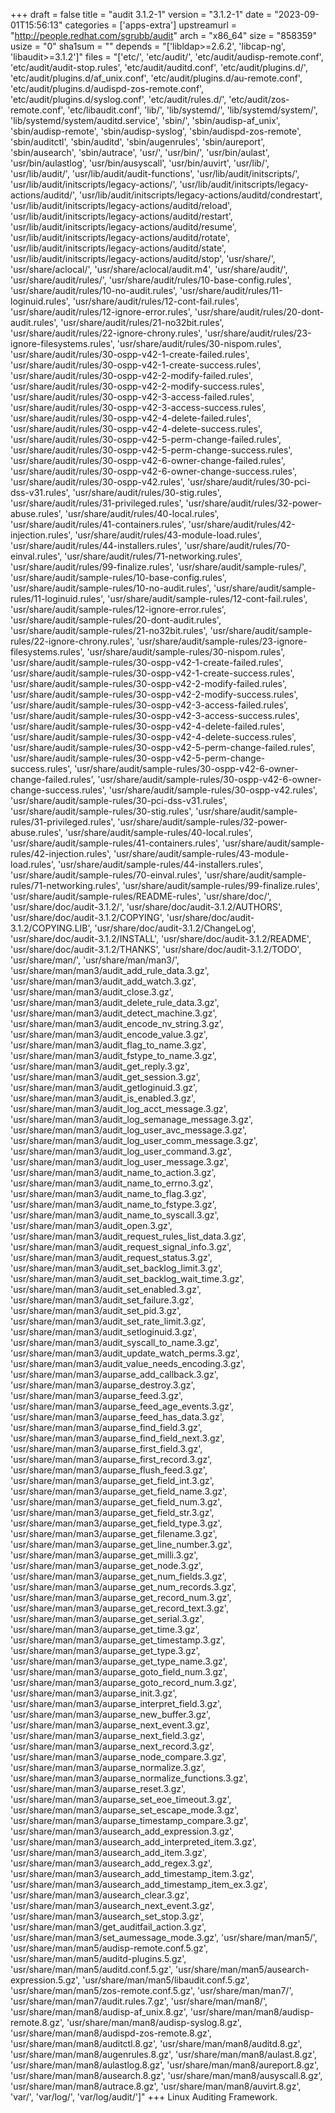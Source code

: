 +++
draft = false
title = "audit 3.1.2-1"
version = "3.1.2-1"
date = "2023-09-01T15:56:13"
categories = ['apps-extra']
upstreamurl = "http://people.redhat.com/sgrubb/audit"
arch = "x86_64"
size = "858359"
usize = "0"
sha1sum = ""
depends = "['libldap>=2.6.2', 'libcap-ng', 'libaudit>=3.1.2']"
files = "['etc/', 'etc/audit/', 'etc/audit/audisp-remote.conf', 'etc/audit/audit-stop.rules', 'etc/audit/auditd.conf', 'etc/audit/plugins.d/', 'etc/audit/plugins.d/af_unix.conf', 'etc/audit/plugins.d/au-remote.conf', 'etc/audit/plugins.d/audispd-zos-remote.conf', 'etc/audit/plugins.d/syslog.conf', 'etc/audit/rules.d/', 'etc/audit/zos-remote.conf', 'etc/libaudit.conf', 'lib/', 'lib/systemd/', 'lib/systemd/system/', 'lib/systemd/system/auditd.service', 'sbin/', 'sbin/audisp-af_unix', 'sbin/audisp-remote', 'sbin/audisp-syslog', 'sbin/audispd-zos-remote', 'sbin/auditctl', 'sbin/auditd', 'sbin/augenrules', 'sbin/aureport', 'sbin/ausearch', 'sbin/autrace', 'usr/', 'usr/bin/', 'usr/bin/aulast', 'usr/bin/aulastlog', 'usr/bin/ausyscall', 'usr/bin/auvirt', 'usr/lib/', 'usr/lib/audit/', 'usr/lib/audit/audit-functions', 'usr/lib/audit/initscripts/', 'usr/lib/audit/initscripts/legacy-actions/', 'usr/lib/audit/initscripts/legacy-actions/auditd/', 'usr/lib/audit/initscripts/legacy-actions/auditd/condrestart', 'usr/lib/audit/initscripts/legacy-actions/auditd/reload', 'usr/lib/audit/initscripts/legacy-actions/auditd/restart', 'usr/lib/audit/initscripts/legacy-actions/auditd/resume', 'usr/lib/audit/initscripts/legacy-actions/auditd/rotate', 'usr/lib/audit/initscripts/legacy-actions/auditd/state', 'usr/lib/audit/initscripts/legacy-actions/auditd/stop', 'usr/share/', 'usr/share/aclocal/', 'usr/share/aclocal/audit.m4', 'usr/share/audit/', 'usr/share/audit/rules/', 'usr/share/audit/rules/10-base-config.rules', 'usr/share/audit/rules/10-no-audit.rules', 'usr/share/audit/rules/11-loginuid.rules', 'usr/share/audit/rules/12-cont-fail.rules', 'usr/share/audit/rules/12-ignore-error.rules', 'usr/share/audit/rules/20-dont-audit.rules', 'usr/share/audit/rules/21-no32bit.rules', 'usr/share/audit/rules/22-ignore-chrony.rules', 'usr/share/audit/rules/23-ignore-filesystems.rules', 'usr/share/audit/rules/30-nispom.rules', 'usr/share/audit/rules/30-ospp-v42-1-create-failed.rules', 'usr/share/audit/rules/30-ospp-v42-1-create-success.rules', 'usr/share/audit/rules/30-ospp-v42-2-modify-failed.rules', 'usr/share/audit/rules/30-ospp-v42-2-modify-success.rules', 'usr/share/audit/rules/30-ospp-v42-3-access-failed.rules', 'usr/share/audit/rules/30-ospp-v42-3-access-success.rules', 'usr/share/audit/rules/30-ospp-v42-4-delete-failed.rules', 'usr/share/audit/rules/30-ospp-v42-4-delete-success.rules', 'usr/share/audit/rules/30-ospp-v42-5-perm-change-failed.rules', 'usr/share/audit/rules/30-ospp-v42-5-perm-change-success.rules', 'usr/share/audit/rules/30-ospp-v42-6-owner-change-failed.rules', 'usr/share/audit/rules/30-ospp-v42-6-owner-change-success.rules', 'usr/share/audit/rules/30-ospp-v42.rules', 'usr/share/audit/rules/30-pci-dss-v31.rules', 'usr/share/audit/rules/30-stig.rules', 'usr/share/audit/rules/31-privileged.rules', 'usr/share/audit/rules/32-power-abuse.rules', 'usr/share/audit/rules/40-local.rules', 'usr/share/audit/rules/41-containers.rules', 'usr/share/audit/rules/42-injection.rules', 'usr/share/audit/rules/43-module-load.rules', 'usr/share/audit/rules/44-installers.rules', 'usr/share/audit/rules/70-einval.rules', 'usr/share/audit/rules/71-networking.rules', 'usr/share/audit/rules/99-finalize.rules', 'usr/share/audit/sample-rules/', 'usr/share/audit/sample-rules/10-base-config.rules', 'usr/share/audit/sample-rules/10-no-audit.rules', 'usr/share/audit/sample-rules/11-loginuid.rules', 'usr/share/audit/sample-rules/12-cont-fail.rules', 'usr/share/audit/sample-rules/12-ignore-error.rules', 'usr/share/audit/sample-rules/20-dont-audit.rules', 'usr/share/audit/sample-rules/21-no32bit.rules', 'usr/share/audit/sample-rules/22-ignore-chrony.rules', 'usr/share/audit/sample-rules/23-ignore-filesystems.rules', 'usr/share/audit/sample-rules/30-nispom.rules', 'usr/share/audit/sample-rules/30-ospp-v42-1-create-failed.rules', 'usr/share/audit/sample-rules/30-ospp-v42-1-create-success.rules', 'usr/share/audit/sample-rules/30-ospp-v42-2-modify-failed.rules', 'usr/share/audit/sample-rules/30-ospp-v42-2-modify-success.rules', 'usr/share/audit/sample-rules/30-ospp-v42-3-access-failed.rules', 'usr/share/audit/sample-rules/30-ospp-v42-3-access-success.rules', 'usr/share/audit/sample-rules/30-ospp-v42-4-delete-failed.rules', 'usr/share/audit/sample-rules/30-ospp-v42-4-delete-success.rules', 'usr/share/audit/sample-rules/30-ospp-v42-5-perm-change-failed.rules', 'usr/share/audit/sample-rules/30-ospp-v42-5-perm-change-success.rules', 'usr/share/audit/sample-rules/30-ospp-v42-6-owner-change-failed.rules', 'usr/share/audit/sample-rules/30-ospp-v42-6-owner-change-success.rules', 'usr/share/audit/sample-rules/30-ospp-v42.rules', 'usr/share/audit/sample-rules/30-pci-dss-v31.rules', 'usr/share/audit/sample-rules/30-stig.rules', 'usr/share/audit/sample-rules/31-privileged.rules', 'usr/share/audit/sample-rules/32-power-abuse.rules', 'usr/share/audit/sample-rules/40-local.rules', 'usr/share/audit/sample-rules/41-containers.rules', 'usr/share/audit/sample-rules/42-injection.rules', 'usr/share/audit/sample-rules/43-module-load.rules', 'usr/share/audit/sample-rules/44-installers.rules', 'usr/share/audit/sample-rules/70-einval.rules', 'usr/share/audit/sample-rules/71-networking.rules', 'usr/share/audit/sample-rules/99-finalize.rules', 'usr/share/audit/sample-rules/README-rules', 'usr/share/doc/', 'usr/share/doc/audit-3.1.2/', 'usr/share/doc/audit-3.1.2/AUTHORS', 'usr/share/doc/audit-3.1.2/COPYING', 'usr/share/doc/audit-3.1.2/COPYING.LIB', 'usr/share/doc/audit-3.1.2/ChangeLog', 'usr/share/doc/audit-3.1.2/INSTALL', 'usr/share/doc/audit-3.1.2/README', 'usr/share/doc/audit-3.1.2/THANKS', 'usr/share/doc/audit-3.1.2/TODO', 'usr/share/man/', 'usr/share/man/man3/', 'usr/share/man/man3/audit_add_rule_data.3.gz', 'usr/share/man/man3/audit_add_watch.3.gz', 'usr/share/man/man3/audit_close.3.gz', 'usr/share/man/man3/audit_delete_rule_data.3.gz', 'usr/share/man/man3/audit_detect_machine.3.gz', 'usr/share/man/man3/audit_encode_nv_string.3.gz', 'usr/share/man/man3/audit_encode_value.3.gz', 'usr/share/man/man3/audit_flag_to_name.3.gz', 'usr/share/man/man3/audit_fstype_to_name.3.gz', 'usr/share/man/man3/audit_get_reply.3.gz', 'usr/share/man/man3/audit_get_session.3.gz', 'usr/share/man/man3/audit_getloginuid.3.gz', 'usr/share/man/man3/audit_is_enabled.3.gz', 'usr/share/man/man3/audit_log_acct_message.3.gz', 'usr/share/man/man3/audit_log_semanage_message.3.gz', 'usr/share/man/man3/audit_log_user_avc_message.3.gz', 'usr/share/man/man3/audit_log_user_comm_message.3.gz', 'usr/share/man/man3/audit_log_user_command.3.gz', 'usr/share/man/man3/audit_log_user_message.3.gz', 'usr/share/man/man3/audit_name_to_action.3.gz', 'usr/share/man/man3/audit_name_to_errno.3.gz', 'usr/share/man/man3/audit_name_to_flag.3.gz', 'usr/share/man/man3/audit_name_to_fstype.3.gz', 'usr/share/man/man3/audit_name_to_syscall.3.gz', 'usr/share/man/man3/audit_open.3.gz', 'usr/share/man/man3/audit_request_rules_list_data.3.gz', 'usr/share/man/man3/audit_request_signal_info.3.gz', 'usr/share/man/man3/audit_request_status.3.gz', 'usr/share/man/man3/audit_set_backlog_limit.3.gz', 'usr/share/man/man3/audit_set_backlog_wait_time.3.gz', 'usr/share/man/man3/audit_set_enabled.3.gz', 'usr/share/man/man3/audit_set_failure.3.gz', 'usr/share/man/man3/audit_set_pid.3.gz', 'usr/share/man/man3/audit_set_rate_limit.3.gz', 'usr/share/man/man3/audit_setloginuid.3.gz', 'usr/share/man/man3/audit_syscall_to_name.3.gz', 'usr/share/man/man3/audit_update_watch_perms.3.gz', 'usr/share/man/man3/audit_value_needs_encoding.3.gz', 'usr/share/man/man3/auparse_add_callback.3.gz', 'usr/share/man/man3/auparse_destroy.3.gz', 'usr/share/man/man3/auparse_feed.3.gz', 'usr/share/man/man3/auparse_feed_age_events.3.gz', 'usr/share/man/man3/auparse_feed_has_data.3.gz', 'usr/share/man/man3/auparse_find_field.3.gz', 'usr/share/man/man3/auparse_find_field_next.3.gz', 'usr/share/man/man3/auparse_first_field.3.gz', 'usr/share/man/man3/auparse_first_record.3.gz', 'usr/share/man/man3/auparse_flush_feed.3.gz', 'usr/share/man/man3/auparse_get_field_int.3.gz', 'usr/share/man/man3/auparse_get_field_name.3.gz', 'usr/share/man/man3/auparse_get_field_num.3.gz', 'usr/share/man/man3/auparse_get_field_str.3.gz', 'usr/share/man/man3/auparse_get_field_type.3.gz', 'usr/share/man/man3/auparse_get_filename.3.gz', 'usr/share/man/man3/auparse_get_line_number.3.gz', 'usr/share/man/man3/auparse_get_milli.3.gz', 'usr/share/man/man3/auparse_get_node.3.gz', 'usr/share/man/man3/auparse_get_num_fields.3.gz', 'usr/share/man/man3/auparse_get_num_records.3.gz', 'usr/share/man/man3/auparse_get_record_num.3.gz', 'usr/share/man/man3/auparse_get_record_text.3.gz', 'usr/share/man/man3/auparse_get_serial.3.gz', 'usr/share/man/man3/auparse_get_time.3.gz', 'usr/share/man/man3/auparse_get_timestamp.3.gz', 'usr/share/man/man3/auparse_get_type.3.gz', 'usr/share/man/man3/auparse_get_type_name.3.gz', 'usr/share/man/man3/auparse_goto_field_num.3.gz', 'usr/share/man/man3/auparse_goto_record_num.3.gz', 'usr/share/man/man3/auparse_init.3.gz', 'usr/share/man/man3/auparse_interpret_field.3.gz', 'usr/share/man/man3/auparse_new_buffer.3.gz', 'usr/share/man/man3/auparse_next_event.3.gz', 'usr/share/man/man3/auparse_next_field.3.gz', 'usr/share/man/man3/auparse_next_record.3.gz', 'usr/share/man/man3/auparse_node_compare.3.gz', 'usr/share/man/man3/auparse_normalize.3.gz', 'usr/share/man/man3/auparse_normalize_functions.3.gz', 'usr/share/man/man3/auparse_reset.3.gz', 'usr/share/man/man3/auparse_set_eoe_timeout.3.gz', 'usr/share/man/man3/auparse_set_escape_mode.3.gz', 'usr/share/man/man3/auparse_timestamp_compare.3.gz', 'usr/share/man/man3/ausearch_add_expression.3.gz', 'usr/share/man/man3/ausearch_add_interpreted_item.3.gz', 'usr/share/man/man3/ausearch_add_item.3.gz', 'usr/share/man/man3/ausearch_add_regex.3.gz', 'usr/share/man/man3/ausearch_add_timestamp_item.3.gz', 'usr/share/man/man3/ausearch_add_timestamp_item_ex.3.gz', 'usr/share/man/man3/ausearch_clear.3.gz', 'usr/share/man/man3/ausearch_next_event.3.gz', 'usr/share/man/man3/ausearch_set_stop.3.gz', 'usr/share/man/man3/get_auditfail_action.3.gz', 'usr/share/man/man3/set_aumessage_mode.3.gz', 'usr/share/man/man5/', 'usr/share/man/man5/audisp-remote.conf.5.gz', 'usr/share/man/man5/auditd-plugins.5.gz', 'usr/share/man/man5/auditd.conf.5.gz', 'usr/share/man/man5/ausearch-expression.5.gz', 'usr/share/man/man5/libaudit.conf.5.gz', 'usr/share/man/man5/zos-remote.conf.5.gz', 'usr/share/man/man7/', 'usr/share/man/man7/audit.rules.7.gz', 'usr/share/man/man8/', 'usr/share/man/man8/audisp-af_unix.8.gz', 'usr/share/man/man8/audisp-remote.8.gz', 'usr/share/man/man8/audisp-syslog.8.gz', 'usr/share/man/man8/audispd-zos-remote.8.gz', 'usr/share/man/man8/auditctl.8.gz', 'usr/share/man/man8/auditd.8.gz', 'usr/share/man/man8/augenrules.8.gz', 'usr/share/man/man8/aulast.8.gz', 'usr/share/man/man8/aulastlog.8.gz', 'usr/share/man/man8/aureport.8.gz', 'usr/share/man/man8/ausearch.8.gz', 'usr/share/man/man8/ausyscall.8.gz', 'usr/share/man/man8/autrace.8.gz', 'usr/share/man/man8/auvirt.8.gz', 'var/', 'var/log/', 'var/log/audit/']"
+++
Linux Auditing Framework.